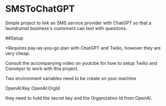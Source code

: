 # SMSToChatGPT

Simple project to link an SMS service provider with ChatGPT so that a laundromat business's customers can text with questions.

##Setup

*Requires pay-as-you-go plan with ChatGPT and Twilio, however they are very cheap.

Consult the accompanying video on youtube for how to setup Twilio and Conveyor to work with this project.

Two environment variables need to be create on your machine

OpenAI:Key
OpenAI:OrgId

they need to hold the secret key and the Organization Id from OpenAI.


